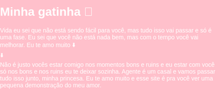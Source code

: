 # Minha gatinha 💝

<html lang="pt-BR">
<head>
<meta charset="UTF-8">
<meta name="viewport" content="width=device-width, initial-scale=1.0">
<title>Mensagem para Vida</title>
<style>
  html, body {
    margin: 0;
    padding: 0;
    height: 100%;
    overflow: hidden;
    font-family: Arial, sans-serif;
    scroll-behavior: smooth;
    background: pink;
    color: white;
  }

  /* Fundo animado de corações */
  .heart {
    position: absolute;
    width: 30px;
    height: 30px;
    background: red;
    transform: rotate(-45deg);
    animation: float 4s infinite ease-in-out;
  }
  .heart::before,
  .heart::after {
    content: '';
    position: absolute;
    width: 30px;
    height: 30px;
    background: red;
    border-radius: 50%;
  }
  .heart::before { top: -15px; left: 0; }
  .heart::after { left: 15px; top: 0; }

  @keyframes float {
    0% { transform: translateY(0) rotate(-45deg); }
    50% { transform: translateY(-50px) rotate(-45deg); }
    100% { transform: translateY(0) rotate(-45deg); }
  }

  section {
    position: relative;
    height: 100vh;
    display: flex;
    justify-content: center;
    align-items: center;
    text-align: center;
    z-index: 1;
    padding: 20px;
    box-sizing: border-box;
    background-size: cover;
    background-position: center;
  }

  .text-section {
    position: relative;
    z-index: 2;
    max-width: 80%;
    font-size: 1.8rem;
    text-shadow: 2px 2px 4px rgba(0,0,0,0.7);
  }

  .arrow {
    position: absolute;
    bottom: 20px;
    font-size: 3rem;
    animation: bounce 1.5s infinite;
    z-index: 2;
  }

  @keyframes bounce {
    0%,100% { transform: translateY(0);}
    50% { transform: translateY(-15px);}
  }
</style>
</head>
<body>

<!-- Fundo de corações -->
<div id="hearts"></div>

<!-- Seção 1 -->
<section>
  <div class="text-section">
    Vida eu sei que não está sendo fácil para você, mas tudo isso vai passar e só é uma fase. Eu sei que você não está nada bem, mas com o tempo você vai melhorar. Eu te amo muito ⬇️
  </div>
  <div class="arrow">⬇️</div>
</section>

<!-- Seção 2 -->
<section>
  <div class="text-section">
    Não é justo vocês estar comigo nos momentos bons e ruins e eu estar com você só nos bons e nos ruins eu te deixar sozinha. Agente é um casal e vamos passar tudo isso junto, minha princesa. Eu te amo muito e esse site é pra você ver uma pequena demonstração do meu amor.
  </div>
</section>

<!-- Seção 3 (imagem) -->
<section style="background-image: url('https://i.imgur.com/mO81FM5.jpg');">
</section>

<!-- Seção 4 (imagem) -->
<section style="background-image: url('https://i.imgur.com/XOvhPMq.jpg');">
</section>

<!-- Seção 5 (imagem) -->
<section style="background-image: url('https://i.imgur.com/Eh4WKpM.jpg');">
</section>

<script>
  // Criar corações animados
  const totalHearts = 30;
  for(let i=0;i<totalHearts;i++){
    const heart = document.createElement('div');
    heart.classList.add('heart');
    heart.style.left = Math.random() * window.innerWidth + 'px';
    heart.style.top = Math.random() * window.innerHeight + 'px';
    heart.style.animationDuration = (3 + Math.random() * 3) + 's';
    heart.style.opacity = Math.random();
    document.body.appendChild(heart);
  }

  // Scroll entre seções
  const sections = document.querySelectorAll('section');
  let currentIndex = 0;
  window.addEventListener('wheel', function(event){
    if(event.deltaY > 0){
      currentIndex = Math.min(currentIndex + 1, sections.length - 1);
    } else if(event.deltaY < 0){
      currentIndex = Math.max(currentIndex - 1, 0);
    }
    sections[currentIndex].scrollIntoView({behavior:'smooth'});
  });
</script>

</body>
</html>
